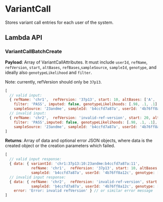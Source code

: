 # VariantCall

Stores variant call entries for each user of the system.

## Lambda API

### VariantCallBatchCreate

**Payload**: Array of VariantCallAttributes. It must include `userId`, `refName`, `refVersion`, `start`, `altBases`, `refBases`,`sampleSource`, `sampleId`, `genotype`, and ideally also `genotypeLikelihood` and `filter`.

Note: currently, refVersion should only be `37p13`.

```js
[
  // valid input:
  { refName: 'chr1',  refVersion: '37p13', start: 10, altBases: ['A', 'T'], refBases: 'C', 
    filter: 'PASS', imputed: false, genotypeLikelihoods: [.98, .1, .1], genotype: [0, 1] 
    sampleSource: '23andme', sampleId: 'b4ccfd7a87a', userId: '4b76ff8a12c',},
  // invalid input:
  { refName: 'chr2',  refVersion: 'invalid-ref-version', start: 20, altBases: ['G'], refBases: 'T', 
    filter: 'PASS',imputed: false, genotypeLikelihoods: [.98, .1, .1], genotype: [0, 1] 
    sampleSource: '23andme', sampleId: 'b4ccfd7a87a', userId: '4b76ff8a12c' },
]
```
**Returns**: Array of data and optional error JSON objects, where data is the created object or the creation parameters which failed.

```js
[
  // valid input response:
  { data: { variantId: 'chr1:37p13:10:23andme:b4ccfd7a87a:11', 
            refName: 'chr1',  refVersion: '37p13', start: 10, altBases: ['A', 'T'], refBases: 'C',  sampleSource: '23andme',
            sampleId: 'b4ccfd7a87a', userId: '4b76ff8a12c', genotype: [0, 1], createdAt: '...', updatedAt: '...', id: '...', }},
  // invalid input response:
  { data: { refName: 'chr2',  refVersion: 'invalid-ref-version', start: 20, altBases: ['G'], refBases: 'T', sampleSource: '23andme',
            sampleId: 'b4ccfd7a87a', userId: '4b76ff8a12c', genotype: [0, 1] },
    error: 'Error: invalid refVersion' } // or similar error message
]
```
